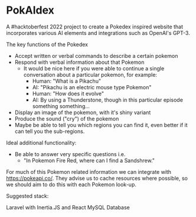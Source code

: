 # PokAIdex

A #hacktoberfest 2022 project to create a Pokedex inspired website that incorporates various AI elements and integrations such as OpenAI's GPT-3.

The key functions of the Pokedex

- Accept written or verbal commands to describe a certain pokemon
- Respond with verbal information about that Pokemon
    - It would be nice here if you were able to continue a single conversation about a particular pokemon, for example:
        - Human: "What is a Pikachu"
        - AI: "Pikachu is an electric mouse type Pokemon"
        - Human: "How does it evolve"
        - AI: By using a Thunderstone, though in this particular episode something something...
- Display an image of the pokemon, with it's shiny variant
- Produce the sound ("cry") of the pokemon
- Maybe be able to tell you which regions you can find it, even better if it can tell you the sub-regions.

Ideal additional functionality:
- Be able to answer very specific questions i.e.
    - "In Pokemon Fire Red, where can I find a Sandshrew."

For much of this Pokemon related information we can integrate with https://pokeapi.co/. They advise us to cache resources where possible, so we should aim to do this with each Pokemon look-up.

Suggested stack:

Laravel with Inertia.JS and React
MySQL Database
